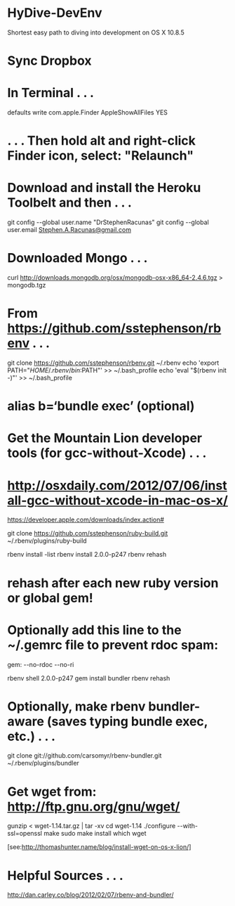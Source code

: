 HyDive-DevEnv
=============

Shortest easy path to diving into development on OS X 10.8.5

# Sync Dropbox



# In Terminal . . .  
defaults write com.apple.Finder AppleShowAllFiles YES

# . . . Then hold alt and right-click Finder icon, select: "Relaunch"



# Download and install the Heroku Toolbelt and then . . .  
git config --global user.name "DrStephenRacunas"
git config --global user.email Stephen.A.Racunas@gmail.com



# Downloaded Mongo . . .  
curl http://downloads.mongodb.org/osx/mongodb-osx-x86_64-2.4.6.tgz > mongodb.tgz



# From https://github.com/sstephenson/rbenv . . .  
git clone https://github.com/sstephenson/rbenv.git ~/.rbenv
echo 'export PATH="$HOME/.rbenv/bin:$PATH"' >> ~/.bash_profile
echo 'eval "$(rbenv init -)"' >> ~/.bash_profile

# alias b=‘bundle exec’ (optional)



# Get the Mountain Lion developer tools (for gcc-without-Xcode) . . .  
# http://osxdaily.com/2012/07/06/install-gcc-without-xcode-in-mac-os-x/

https://developer.apple.com/downloads/index.action#



git clone https://github.com/sstephenson/ruby-build.git ~/.rbenv/plugins/ruby-build

rbenv install -list
rbenv install 2.0.0-p247
rbenv rehash

# rehash after each new ruby version or global gem!



# Optionally add this line to the ~/.gemrc file to prevent rdoc spam:
gem: --no-rdoc --no-ri



rbenv shell 2.0.0-p247 
gem install bundler
rbenv rehash


# Optionally, make rbenv bundler-aware (saves typing bundle exec, etc.) . . .  
git clone git://github.com/carsomyr/rbenv-bundler.git ~/.rbenv/plugins/bundler


# Get wget from: http://ftp.gnu.org/gnu/wget/
gunzip < wget-1.14.tar.gz | tar -xv
cd wget-1.14
./configure --with-ssl=openssl
make
sudo make install
which wget

[see:http://thomashunter.name/blog/install-wget-on-os-x-lion/]







# Helpful Sources . . .  
http://dan.carley.co/blog/2012/02/07/rbenv-and-bundler/



